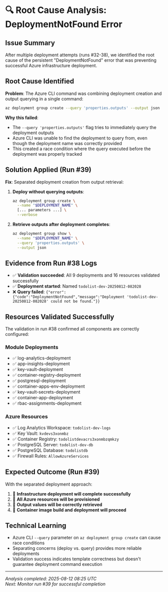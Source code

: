# 🔍 Root Cause Analysis: DeploymentNotFound Error

## Issue Summary
After multiple deployment attempts (runs #32-38), we identified the root cause of the persistent "DeploymentNotFound" error that was preventing successful Azure infrastructure deployment.

## Root Cause Identified
**Problem**: The Azure CLI command was combining deployment creation and output querying in a single command:
```bash
az deployment group create --query 'properties.outputs' --output json
```

**Why this failed**: 
- The `--query 'properties.outputs'` flag tries to immediately query the deployment outputs
- Azure CLI was unable to find the deployment to query from, even though the deployment name was correctly provided
- This created a race condition where the query executed before the deployment was properly tracked

## Solution Applied (Run #39)
**Fix**: Separated deployment creation from output retrieval:

1. **Deploy without querying outputs**:
   ```bash
   az deployment group create \
     --name "$DEPLOYMENT_NAME" \
     [... parameters ...] \
     --verbose
   ```

2. **Retrieve outputs after deployment completes**:
   ```bash
   az deployment group show \
     --name "$DEPLOYMENT_NAME" \
     --query 'properties.outputs' \
     --output json
   ```

## Evidence from Run #38 Logs
- ✅ **Validation succeeded**: All 9 deployments and 16 resources validated successfully
- ✅ **Deployment started**: Named `todolist-dev-20250812-082028`
- ❌ **Query failed**: `{"error":{"code":"DeploymentNotFound","message":"Deployment 'todolist-dev-20250812-082028' could not be found."}}`

## Resources Validated Successfully
The validation in run #38 confirmed all components are correctly configured:

### Module Deployments
- ✅ log-analytics-deployment
- ✅ app-insights-deployment  
- ✅ key-vault-deployment
- ✅ container-registry-deployment
- ✅ postgresql-deployment
- ✅ container-apps-env-deployment
- ✅ key-vault-secrets-deployment
- ✅ container-app-deployment
- ✅ rbac-assignments-deployment

### Azure Resources
- ✅ Log Analytics Workspace: `todolist-dev-logs`
- ✅ Key Vault: `kvdevs3xonmbz`
- ✅ Container Registry: `todolistdevacrs3xonmbzqmkzy`
- ✅ PostgreSQL Server: `todolist-dev-db`
- ✅ PostgreSQL Database: `todolistdb`
- ✅ Firewall Rules: `AllowAzureServices`

## Expected Outcome (Run #39)
With the separated deployment approach:
1. 🎯 **Infrastructure deployment will complete successfully**
2. 🎯 **All Azure resources will be provisioned**
3. 🎯 **Output values will be correctly retrieved**
4. 🎯 **Container image build and deployment will proceed**

## Technical Learning
- Azure CLI `--query` parameter on `az deployment group create` can cause race conditions
- Separating concerns (deploy vs. query) provides more reliable deployments
- Validation success indicates template correctness but doesn't guarantee deployment command execution

---
*Analysis completed: 2025-08-12 08:25 UTC*  
*Next: Monitor run #39 for successful completion*
